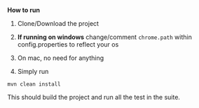 ****How to run****

1. Clone/Download the project

2. **If running on windows** change/comment `chrome.path` within
   config.properties to reflect your os
   
3. On mac, no need for anything

4. Simply run

`mvn clean install`

This should build the project and run all the test in the suite.
